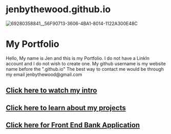 # jenbythewood.github.io

![69280358841__56F90713-3606-4BA1-8014-1122A300E48C](https://github.com/jenbythewood/jenbythewood.github.io/assets/145355065/731378ff-d9af-4ac6-9b35-720097803ecb)


<html lang="en">
    <head>
            <meta charset="UTF-8">
            <meta http-equiv="X-UA-Compatible" content="IE=edge">
            <link rel="stylesheet" href="style.css">
    </head>
    <body>
        <div class="container">
            <h1>My Portfolio</h1>
            <p>Hello, My name is Jen and this is my Portfolio. I do not have a LinkIn account and I do not wish to create one. My github username is my website name before the ".github.io" The best way to contact me would be through my email jenbythewood@gmail.com</p>
            <a href="https://youtu.be/5ZRCLedM_8Q"><h2>Click here to watch my intro<h2></h2> 
            <a href="./My Portfolio Projects.html"><h2>Click here to learn about my projects<h2></h2>
            <a href=".//Front End Bank Application.html"><h2>Click here for Front End Bank Application<h2></h2>
